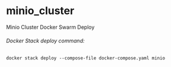 # minio_cluster
Minio Cluster Docker Swarm Deploy

###### Docker Stack deploy command:
```
docker stack deploy --compose-file docker-compose.yaml minio
```
